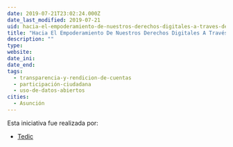 ```yaml
---
date: 2019-07-21T23:02:24.000Z
date_last_modified: 2019-07-21
uid: hacia-el-empoderamiento-de-nuestros-derechos-digitales-a-traves-de-la-participacion-ciudadana-y-el-debate-publico
title: "Hacia El Empoderamiento De Nuestros Derechos Digitales A Través De La Participación Ciudadana Y El Debate Público."
description: ""
type: 
website: 
date_ini: 
date_end: 
tags:
  - transparencia-y-rendicion-de-cuentas
  - participación-ciudadana
  - uso-de-datos-abiertos
cities: 
  - Asunción
---
```


Esta iniciativa fue realizada por:

- [Tedic](/i/tedic.html)
